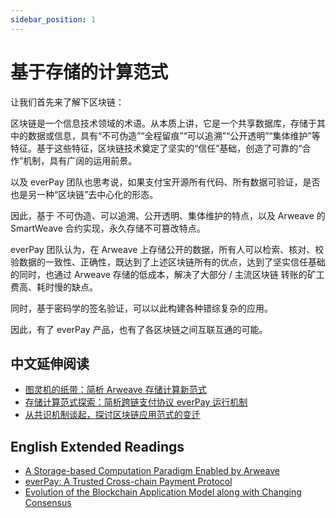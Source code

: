 ```yaml
---
sidebar_position: 1
---
```


# 基于存储的计算范式

让我们首先来了解下区块链：

>
区块链是一个信息技术领域的术语。从本质上讲，它是一个共享数据库，存储于其中的数据或信息，具有“不可伪造”“全程留痕”“可以追溯”“公开透明”“集体维护”等特征。基于这些特征，区块链技术奠定了坚实的“信任”基础，创造了可靠的“合作”机制，具有广阔的运用前景。

以及 everPay 团队也思考说，如果支付宝开源所有代码、所有数据可验证，是否也是另一种“区块链”去中心化的形态。

因此，基于 不可伪造、可以追溯、公开透明、集体维护的特点，以及 Arweave 的 SmartWeave 合约实现，永久存储不可篡改特点。

everPay 团队认为，在 Arweave 上存储公开的数据，所有人可以检索、核对、校验数据的一致性、正确性，既达到了上述区块链所有的优点，达到了坚实信任基础的同时，也通过 Arweave 存储的低成本，解决了大部分 / 主流区块链 转账的矿工费高、耗时慢的缺点。

同时，基于密码学的签名验证，可以以此构建各种错综复杂的应用。

因此，有了 everPay 产品，也有了各区块链之间互联互通的可能。

## 中文延伸阅读
* [图灵机的纸带：简析 Arweave 存储计算新范式](https://www.chainnews.com/articles/977293418486.htm)
* [存储计算范式探索：简析跨链支付协议 everPay 运行机制](https://www.chainnews.com/articles/660420352962.htm)
* [从共识机制谈起，探讨区块链应用范式的变迁](https://www.chainnews.com/articles/071093360415.htm)

## English Extended Readings
* [A Storage-based Computation Paradigm Enabled by Arweave](https://medium.com/everfinance/a-storage-based-computation-paradigm-enabled-by-arweave-de799ae8c424)
* [everPay: A Trusted Cross-chain Payment Protocol](https://medium.com/everfinance/everpay-a-trusted-cross-chain-payment-protocol-eba4a0af7d66)
* [Evolution of the Blockchain Application Model along with Changing Consensus](https://medium.com/everfinance/evolution-of-the-blockchain-application-model-along-with-changing-consensus-755e4ae407a7)
